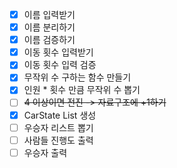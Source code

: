 
- [x] 이름 입력받기
- [x] 이름 분리하기
- [x] 이름 검증하기
- [x] 이동 횟수 입력받기
- [x] 이동 횟수 입력 검증
- [x] 무작위 수 구하는 함수 만들기
- [x] 인원 * 횟수 만큼 무작위 수 뽑기
- [ ] ~~4 이상이면 전진 -> 자료구조에 +1하기~~
- [x] CarState List 생성
- [ ] 우승자 리스트 뽑기
- [ ] 사람들 진행도 출력
- [ ] 우승자 출력